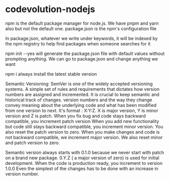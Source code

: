 # codevolution-nodejs
npm is the default package manager for node.js. We have pnpm and yarn also but not the default one. 
package.json is the npm's configuration file

In package.json, whatever we write under keywords, it will be indexed by the npm registry to help find packages when someone searches for it

npm init --yes will generate the package.json file with default values without prompting anything. We can go to package.json and change anything we want

npm i always install the latest stable version

Semantic Versioning: SemVer is one of the widely accepted versioning systems. A simple set of rules and requirements that dictates how version numbers are assigned and incremented. It is crucial to keep semantic and historical track of changes. version numbers and the way they change convey meaning about the underlying code and what has been modified from one version to next.
It's format : X:Y:Z. X is major version, Y is minor version and Z is patch. 
When you fix bug and code stays backward compatible, you increment patch version
When you add new functionality but code still stays backward compatible, you increment minor version. You also reset the patch version to zero.
When you make changes and code is not backward compatible, we increment major version. We also reset minor and patch version to zero. 

Semantic version always starts with 0.1.0 because we never start with patch on a brand new package. 0.Y.Z ( a major version of zero) is used for initial development. When the code is production ready, you increment to version 1.0.0
Even the simplest of the changes has to be done with an increase in version number. 
